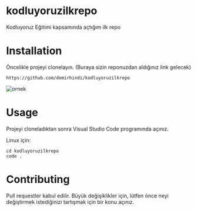 # kodluyoruzilkrepo
Kodluyoruz Eğitimi kapsamında açtığım ilk repo

# Installation
Öncelikle projeyi clonelayın. (Buraya sizin reponuzdan aldığınız link gelecek)
```
https://github.com/demirhindi/kodluyoruzilkrepo
```

![ornek](https://user-images.githubusercontent.com/44267558/210799819-bfb329a7-24bb-4872-9ebb-7f67006699f3.png)

# Usage
Projeyi cloneladıktan sonra Visual Studio Code programında açınız.

Linux için:



```
cd kodluyoruzilkrepo
code .
```

# Contributing
Pull requestler kabul edilir. Büyük değişiklikler için, lütfen önce neyi değiştirmek istediğinizi tartışmak için bir konu açınız.




